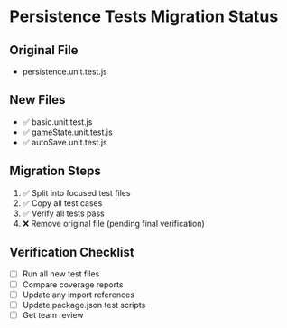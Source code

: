 # Persistence Tests Migration Status

## Original File
- persistence.unit.test.js

## New Files
- ✅ basic.unit.test.js
- ✅ gameState.unit.test.js
- ✅ autoSave.unit.test.js

## Migration Steps
1. ✅ Split into focused test files
2. ✅ Copy all test cases
3. ✅ Verify all tests pass
4. ❌ Remove original file (pending final verification)

## Verification Checklist
- [ ] Run all new test files
- [ ] Compare coverage reports
- [ ] Update any import references
- [ ] Update package.json test scripts
- [ ] Get team review
